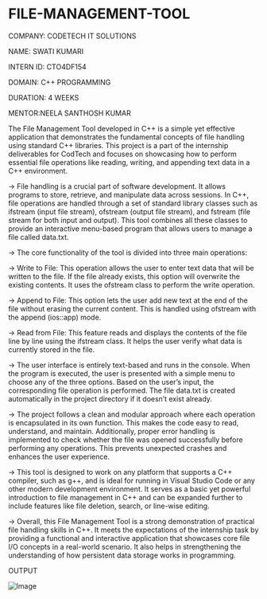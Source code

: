 # FILE-MANAGEMENT-TOOL

COMPANY: CODETECH IT SOLUTIONS

NAME: SWATI KUMARI

INTERN ID: CTO4DF154

DOMAIN: C++ PROGRAMMING

DURATION: 4 WEEKS

MENTOR:NEELA SANTHOSH KUMAR

The File Management Tool developed in C++ is a simple yet effective application that demonstrates the fundamental concepts of file handling using standard C++ libraries. This project is a part of the internship deliverables for CodTech and focuses on showcasing how to perform essential file operations like reading, writing, and appending text data in a C++ environment.

-> File handling is a crucial part of software development. It allows programs to store, retrieve, and manipulate data across sessions. In C++, file operations are handled through a set of standard library classes such as ifstream (input file stream), ofstream (output file stream), and fstream (file stream for both input and output). This tool combines all these classes to provide an interactive menu-based program that allows users to manage a file called data.txt.

-> The core functionality of the tool is divided into three main operations:

-> Write to File: This operation allows the user to enter text data that will be written to the file. If the file already exists, this option will overwrite the existing contents. It uses the ofstream class to perform the write operation.

-> Append to File: This option lets the user add new text at the end of the file without erasing the current content. This is handled using ofstream with the append (ios::app) mode.

-> Read from File: This feature reads and displays the contents of the file line by line using the ifstream class. It helps the user verify what data is currently stored in the file.

-> The user interface is entirely text-based and runs in the console. When the program is executed, the user is presented with a simple menu to choose any of the three options. Based on the user’s input, the corresponding file operation is performed. The file data.txt is created automatically in the project directory if it doesn’t exist already.

-> The project follows a clean and modular approach where each operation is encapsulated in its own function. This makes the code easy to read, understand, and maintain. Additionally, proper error handling is implemented to check whether the file was opened successfully before performing any operations. This prevents unexpected crashes and enhances the user experience.

-> This tool is designed to work on any platform that supports a C++ compiler, such as g++, and is ideal for running in Visual Studio Code or any other modern development environment. It serves as a basic yet powerful introduction to file management in C++ and can be expanded further to include features like file deletion, search, or line-wise editing.

-> Overall, this File Management Tool is a strong demonstration of practical file handling skills in C++. It meets the expectations of the internship task by providing a functional and interactive application that showcases core file I/O concepts in a real-world scenario. It also helps in strengthening the understanding of how persistent data storage works in programming.



OUTPUT

![Image](https://github.com/user-attachments/assets/258ba162-99d7-439f-8c5b-86c2ebc54598)

